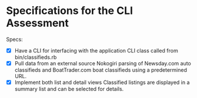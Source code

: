 # Specifications for the CLI Assessment

Specs:
- [X] Have a CLI for interfacing with the application
        CLI class called from bin/classifieds.rb
- [X] Pull data from an external source
        Nokogiri parsing of Newsday.com auto classifieds and BoatTrader.com boat classifieds using a predetermined URL.
- [X] Implement both list and detail views
        Classified listings are displayed in a summary list and can be selected for details.
